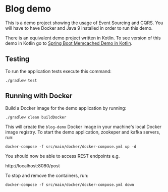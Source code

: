 # Blog demo

This is a demo project showing the usage of Event Sourcing and CQRS.
You will have to have Docker and Java 9 installed in order to run this demo.

There is an equivalent demo project written in Kotlin. To see version of this demo in Kotlin go to [Spring Boot Memcached Demo in Kotlin](https://github.com/igorbolic/spring-boot-memcached-demo).

## Testing

To run the application tests execute this command:

    ./gradlew test


## Running with Docker

Build a Docker image for the demo application by running:

    ./gradlew clean buildDocker

This will create the `blog-demo` Docker image in your machine's local Docker image registry.
To start the demo application, zookeper and kafka servers, run:

    docker-compose -f src/main/docker/docker-compose.yml up -d

You should now be able to access REST endpoints e.g.

http://localhost:8080/post 

To stop and remove the containers, run:

    docker-compose -f src/main/docker/docker-compose.yml down